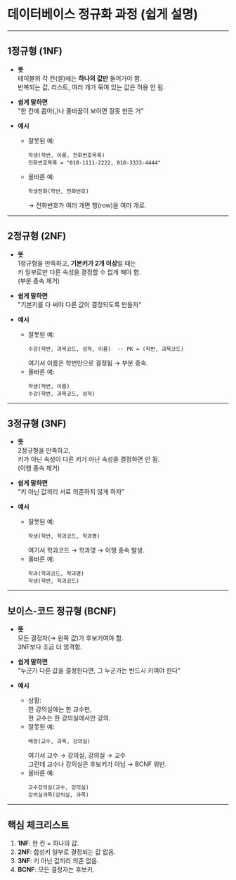# 데이터베이스 정규화 과정 (쉽게 설명)

---

## 1정규형 (1NF)

- **뜻**  
  테이블의 각 칸(셀)에는 **하나의 값만** 들어가야 함.  
  반복되는 값, 리스트, 여러 개가 묶여 있는 값은 허용 안 됨.

- **쉽게 말하면**  
  "한 칸에 콤마(,)나 줄바꿈이 보이면 잘못 만든 거"

- **예시**  
  - 잘못된 예:  
    ```
    학생(학번, 이름, 전화번호목록)
    전화번호목록 = "010-1111-2222, 010-3333-4444"
    ```
  - 올바른 예:  
    ```
    학생전화(학번, 전화번호)
    ```
    → 전화번호가 여러 개면 행(row)을 여러 개로.

---

## 2정규형 (2NF)

- **뜻**  
  1정규형을 만족하고, **기본키가 2개 이상**일 때는  
  키 일부로만 다른 속성을 결정할 수 없게 해야 함.  
  (부분 종속 제거)

- **쉽게 말하면**  
  "기본키를 다 써야 다른 값이 결정되도록 만들자"

- **예시**  
  - 잘못된 예:  
    ```
    수강(학번, 과목코드, 성적, 이름)  -- PK = (학번, 과목코드)
    ```
    여기서 이름은 학번만으로 결정됨 → 부분 종속.
  - 올바른 예:  
    ```
    학생(학번, 이름)
    수강(학번, 과목코드, 성적)
    ```

---

## 3정규형 (3NF)

- **뜻**  
  2정규형을 만족하고,  
  키가 아닌 속성이 다른 키가 아닌 속성을 결정하면 안 됨.  
  (이행 종속 제거)

- **쉽게 말하면**  
  "키 아닌 값끼리 서로 의존하지 않게 하자"

- **예시**  
  - 잘못된 예:  
    ```
    학생(학번, 학과코드, 학과명)
    ```
    여기서 학과코드 → 학과명 → 이행 종속 발생.
  - 올바른 예:  
    ```
    학과(학과코드, 학과명)
    학생(학번, 학과코드)
    ```

---

## 보이스-코드 정규형 (BCNF)

- **뜻**  
  모든 결정자(→ 왼쪽 값)가 후보키여야 함.  
  3NF보다 조금 더 엄격함.

- **쉽게 말하면**  
  "누군가 다른 값을 결정한다면, 그 누군가는 반드시 키여야 한다"

- **예시**  
  - 상황:  
    한 강의실에는 한 교수만,  
    한 교수는 한 강의실에서만 강의.
  - 잘못된 예:  
    ```
    배정(교수, 과목, 강의실)
    ```
    여기서 교수 → 강의실, 강의실 → 교수  
    그런데 교수나 강의실은 후보키가 아님 → BCNF 위반.
  - 올바른 예:  
    ```
    교수강의실(교수, 강의실)
    강의실과목(강의실, 과목)
    ```

---

## 핵심 체크리스트

1. **1NF**: 한 칸 = 하나의 값.
2. **2NF**: 합성키 일부로 결정되는 값 없음.
3. **3NF**: 키 아닌 값끼리 의존 없음.
4. **BCNF**: 모든 결정자는 후보키.